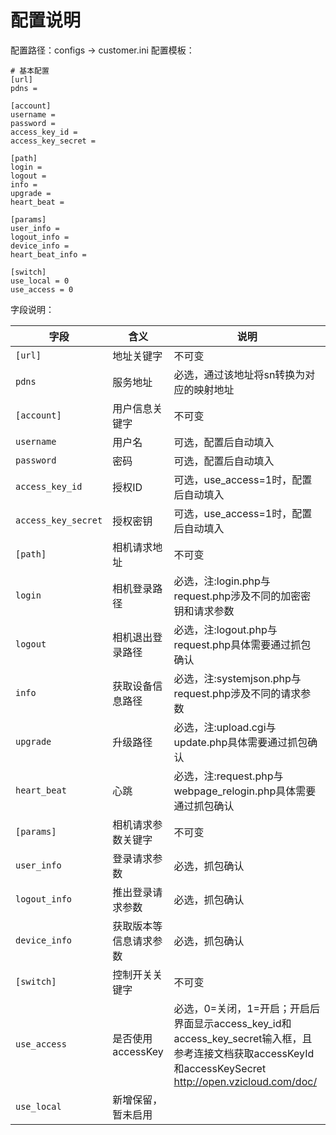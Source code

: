 # 配置说明
配置路径：configs -> customer.ini
配置模板：
```text
# 基本配置
[url]
pdns = 

[account]
username = 
password = 
access_key_id = 
access_key_secret = 

[path]
login = 
logout =
info = 
upgrade = 
heart_beat = 

[params]
user_info = 
logout_info = 
device_info = 
heart_beat_info = 

[switch]
use_local = 0
use_access = 0
```

字段说明：

字段 | 含义 | 说明
--- | --- | ---
`[url]` | 地址关键字 | 不可变
`pdns` | 服务地址 | 必选，通过该地址将sn转换为对应的映射地址
`[account]` | 用户信息关键字 | 不可变
`username` | 用户名 | 可选，配置后自动填入
`password` | 密码 | 可选，配置后自动填入
`access_key_id` | 授权ID | 可选，use_access=1时，配置后自动填入
`access_key_secret` | 授权密钥 | 可选，use_access=1时，配置后自动填入
`[path]` | 相机请求地址 | 不可变
`login` | 相机登录路径 | 必选，注:login.php与request.php涉及不同的加密密钥和请求参数
`logout` | 相机退出登录路径 | 必选，注:logout.php与request.php具体需要通过抓包确认
`info` | 获取设备信息路径 | 必选，注:systemjson.php与request.php涉及不同的请求参数
`upgrade` | 升级路径 | 必选，注:upload.cgi与update.php具体需要通过抓包确认
`heart_beat` | 心跳 | 必选，注:request.php与webpage_relogin.php具体需要通过抓包确认
`[params]` | 相机请求参数关键字 | 不可变
`user_info` | 登录请求参数 | 必选，抓包确认
`logout_info` | 推出登录请求参数 | 必选，抓包确认
`device_info` | 获取版本等信息请求参数 | 必选，抓包确认
`[switch]` | 控制开关关键字 | 不可变
`use_access` | 是否使用accessKey | 必选，0=关闭，1=开启；开启后界面显示access_key_id和access_key_secret输入框，且参考连接文档获取accessKeyId和accessKeySecret <br/> http://open.vzicloud.com/doc/
`use_local` | 新增保留，暂未启用 | 